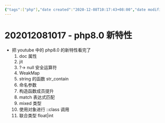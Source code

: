 ```yaml
---
{"tags":["php"],"date created":"2020-12-08T10:17:43+08:00","date modified":"2024-02-02T16:16:28+08:00","dg-publish":true,"aliases":[],"permalink":"/card/202012081017 - php8.0 新特性/","dgPassFrontmatter":true,"noteIcon":"2","created":"2020-12-08T10:17:43+08:00","updated":"2024-02-02T16:16:28+08:00"}
---
```



# 202012081017 - php8.0 新特性

- 把 youtube 中的 php8.0 的新特性看完了
	1. doc 属性
	2. jit
	3. ?-> null 安全运算符
	4. WeakMap
	5. string 的函数 str_contain
	6. 命名参数
	7. 构造函数成员提升
	8. match 表达式匹配
	9. mixed 类型
	10. 使用对象进行 ::class 调用
	11. 联合类型   float|int